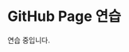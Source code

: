 <!DOCTYPE html>
<html>
  <head>
    <meta charset="UTF-8">
  </head>
  <body>
    <h1>GitHub Page 연습 </h1>
    <p>연습 중입니다.</p>
  </body>
</html>
